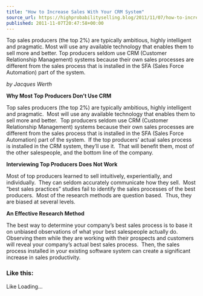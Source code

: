 ```yaml
---
title: "How to Increase Sales With Your CRM System"
source_url: https://highprobabilityselling.blog/2011/11/07/how-to-increase-sales-with-your-crm-system
published: 2011-11-07T20:47:58+00:00
---
```

Top sales producers (the top 2%) are typically ambitious, highly intelligent and pragmatic. Most will use any available technology that enables them to sell more and better. Top producers seldom use CRM (Customer Relationship Management) systems because their own sales processes are different from the sales process that is installed in the SFA (Sales Force Automation) part of the system. 




*by Jacques Werth*


**Why Most Top Producers Don’t Use CRM**  

Top sales producers (the top 2%) are typically ambitious, highly intelligent and pragmatic.  Most will use any available technology that enables them to sell more and better.  Top producers seldom use CRM (Customer Relationship Management) systems because their own sales processes are different from the sales process that is installed in the SFA (Sales Force Automation) part of the system.  If the top producers’ actual sales process is installed in the CRM system, they’ll use it.  That will benefit them, most of the other salespeople, and the bottom line of the company.


**Interviewing Top Producers Does Not Work**  

Most of top producers learned to sell intuitively, experientially, and individually.  They can seldom accurately communicate how they sell.  Most “best sales practices” studies fail to identify the sales processes of the best producers.  Most of the research methods are question based.  Thus, they are biased at several levels.


**An Effective Research Method**  

The best way to determine your company’s best sales process is to base it on unbiased observations of what your best salespeople actually do.  Observing them while they are working with their prospects and customers will reveal your company’s actual best sales process.  Then, the sales process installed in your existing software system can create a significant increase in sales productivity.


### Like this:

Like Loading...
